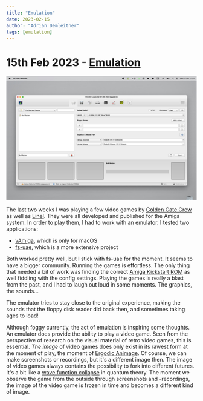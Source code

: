 ```yaml
---
title: "Emulation"
date: 2023-02-15
author: "Adrian Demleitner"
tags: [emulation]
---
```

# 15th Feb 2023 - [Emulation](notes/Emulation.md)

![](assets/Screenshot_2023-02-15_Emulation.jpeg)

The last two weeks I was playing a few video games by [Golden Gate Crew](actants/Golden%20Gate%20Crew.md) as well as [Linel](actants/Linel.md). They were all developed and published for the Amiga system. In order to play them, I had to work with an emulator. I tested two applications:

- [vAmiga](https://dirkwhoffmann.github.io/vAmiga/index.html), which is only for macOS
- [fs-uae](https://fs-uae.net/), which is a more extensive project

Both worked pretty well, but I stick with fs-uae for the moment. It seems to have a bigger community. Running the games is effortless. The only thing that needed a bit of work was finding the correct [Amiga Kickstart ROM](https://en.wikipedia.org/wiki/Kickstart_(Amiga)) as well fiddling with the config settings. Playing the games is really a blast from the past, and I had to laugh out loud in some moments. The graphics, the sounds…

The emulator tries to stay close to the original experience, making the sounds that the floppy disk reader did back then, and sometimes taking ages to load!

Although foggy currently, the act of emulation is inspiring some thoughts. An emulator does provide the ability to play a video game. Seen from the perspective of research on the visual material of retro video games, this is essential. *The image* of video games does only exist in its rawest form at the moment of play, the moment of [Ergodic Animage](notes/Ergodic%20Animage.md). Of course, we can make screenshots or recordings, but it's a different image then. The image of video games always contains the possibility to fork into different futures. It's a bit like a [wave function collapse](https://en.wikipedia.org/wiki/Wave_function_collapse) in quantum theory. The moment we observe the game from the outside through screenshots and -recordings, the image of the video game is frozen in time and becomes a different kind of image.